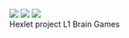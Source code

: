 <a href="https://codeclimate.com/github/dzencot/js_l1_brain_games-s12"><img src="https://codeclimate.com/github/dzencot/js_l1_brain_games-s12/badges/gpa.svg" /></a>
<a href="https://codeclimate.com/github/dzencot/js_l1_brain_games-s12/coverage"><img src="https://codeclimate.com/github/dzencot/js_l1_brain_games-s12/badges/coverage.svg" /></a>
<a href="https://codeclimate.com/github/dzencot/js_l1_brain_games-s12"><img src="https://codeclimate.com/github/dzencot/js_l1_brain_games-s12/badges/issue_count.svg" /></a>
<a href="https://travis-ci.org/dzencot/js_l1_brain_games-s12.svg?branch=master" /></a>
<br>Hexlet project L1 Brain Games
